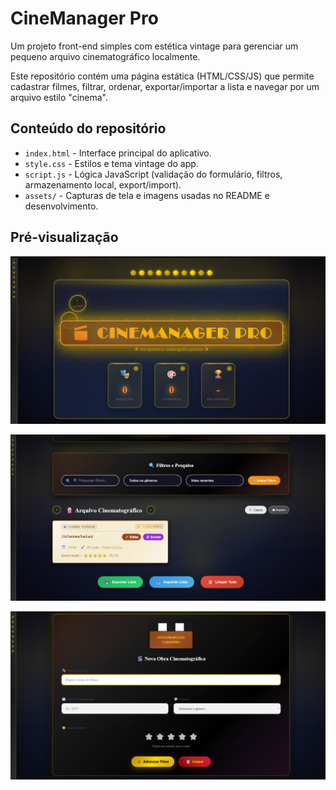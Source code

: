 # CineManager Pro

Um projeto front-end simples com estética vintage para gerenciar um pequeno arquivo cinematográfico localmente.

Este repositório contém uma página estática (HTML/CSS/JS) que permite cadastrar filmes, filtrar, ordenar, exportar/importar a lista e navegar por um arquivo estilo "cinema".

## Conteúdo do repositório

- `index.html` - Interface principal do aplicativo.
- `style.css` - Estilos e tema vintage do app.
- `script.js` - Lógica JavaScript (validação do formulário, filtros, armazenamento local, export/import).
- `assets/` - Capturas de tela e imagens usadas no README e desenvolvimento.

## Pré-visualização



![Tela 1](assets/tela1.png)

![Tela 2](assets/tela2.png)

![Tela 3](assets/tela3.png)


